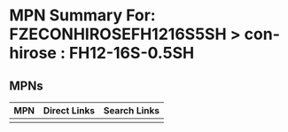 



# MPN Summary For: FZECONHIROSEFH1216S5SH > con-hirose : FH12-16S-0.5SH

## MPNs
  

|MPN|Direct Links|Search Links|
| :--- | :--- | :--- |
||||
